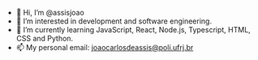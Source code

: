 - 👋 Hi, I’m @assisjoao
- 👀 I’m interested in development and software engineering.
- 🌱 I’m currently learning JavaScript, React, Node.js, Typescript, HTML, CSS and Python.
- 📫 My personal email: joaocarlosdeassis@poli.ufrj.br

<!---
assisjoao/assisjoao is a ✨ special ✨ repository because its `README.md` (this file) appears on your GitHub profile.
You can click the Preview link to take a look at your changes.
--->

